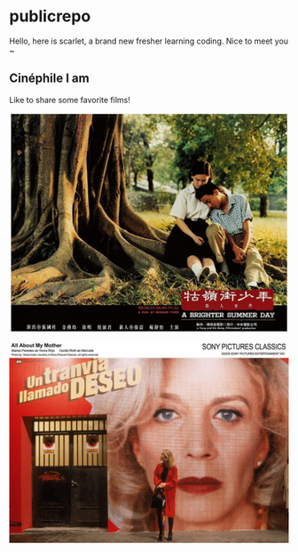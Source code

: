 # publicrepo
Hello, here is scarlet, a brand new fresher learning coding. Nice to meet you ~

## Cinéphile I am
Like to share some favorite films!

![牯岭街](/assets/牯岭街.jpeg "牯岭街")

![关于我母亲的一切](/assets/关于我母亲的一切.jpeg "关于我母亲的一切")